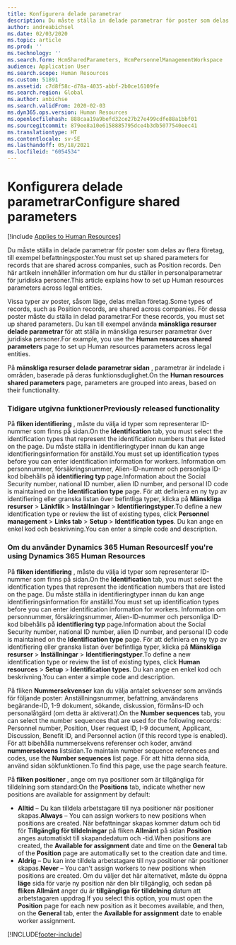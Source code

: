 ```yaml
---
title: Konfigurera delade parametrar
description: Du måste ställa in delade parametrar för poster som delas av flera företag, till exempel befattningsposter. Den här artikeln innehåller information om hur du ställer in personalparametrar för juridiska personer.
author: andreabichsel
ms.date: 02/03/2020
ms.topic: article
ms.prod: ''
ms.technology: ''
ms.search.form: HcmSharedParameters, HcmPersonnelManagementWorkspace
audience: Application User
ms.search.scope: Human Resources
ms.custom: 51891
ms.assetid: c7d8f58c-d78a-4035-abbf-2b0ce16109fe
ms.search.region: Global
ms.author: anbichse
ms.search.validFrom: 2020-02-03
ms.dyn365.ops.version: Human Resources
ms.openlocfilehash: 888caa19a9befd32ce27b27e499cdfe88a1bbf01
ms.sourcegitcommit: 879ee8a10e6158885795dce4b3db5077540eec41
ms.translationtype: HT
ms.contentlocale: sv-SE
ms.lasthandoff: 05/18/2021
ms.locfileid: "6054534"
---
```

# <a name="configure-shared-parameters"></a><span data-ttu-id="fdd56-104">Konfigurera delade parametrar</span><span class="sxs-lookup"><span data-stu-id="fdd56-104">Configure shared parameters</span></span>

[!include [Applies to Human Resources](../includes/applies-to-hr.md)]

<span data-ttu-id="fdd56-105">Du måste ställa in delade parametrar för poster som delas av flera företag, till exempel befattningsposter.</span><span class="sxs-lookup"><span data-stu-id="fdd56-105">You must set up shared parameters for records that are shared across companies, such as Position records.</span></span> <span data-ttu-id="fdd56-106">Den här artikeln innehåller information om hur du ställer in personalparametrar för juridiska personer.</span><span class="sxs-lookup"><span data-stu-id="fdd56-106">This article explains how to set up Human resources parameters across legal entities.</span></span>

<span data-ttu-id="fdd56-107">Vissa typer av poster, såsom läge, delas mellan företag.</span><span class="sxs-lookup"><span data-stu-id="fdd56-107">Some types of records, such as Position records, are shared across companies.</span></span> <span data-ttu-id="fdd56-108">För dessa poster måste du ställa in delad parametrar.</span><span class="sxs-lookup"><span data-stu-id="fdd56-108">For these records, you must set up shared parameters.</span></span> <span data-ttu-id="fdd56-109">Du kan till exempel använda **mänskliga resurser delade parametrar** för att ställa in mänskliga resurser parametrar över juridiska personer.</span><span class="sxs-lookup"><span data-stu-id="fdd56-109">For example, you use the **Human resources shared parameters** page to set up Human resources parameters across legal entities.</span></span> 

<span data-ttu-id="fdd56-110">På **mänskliga resurser delade parametrar sidan** , parametrar är indelade i områden, baserade på deras funktionsduglighet.</span><span class="sxs-lookup"><span data-stu-id="fdd56-110">On the **Human resources shared parameters** page, parameters are grouped into areas, based on their functionality.</span></span> 

### <a name="previously-released-functionality"></a><span data-ttu-id="fdd56-111">Tidigare utgivna funktioner</span><span class="sxs-lookup"><span data-stu-id="fdd56-111">Previously released functionality</span></span>
<span data-ttu-id="fdd56-112">På **fliken identifiering** , måste du välja id typer som representerar ID-nummer som finns på sidan.</span><span class="sxs-lookup"><span data-stu-id="fdd56-112">On the **Identification** tab, you must select the identification types that represent the identification numbers that are listed on the page.</span></span> <span data-ttu-id="fdd56-113">Du måste ställa in identifieringtyper innan du kan ange identifieringsinformation för anställd.</span><span class="sxs-lookup"><span data-stu-id="fdd56-113">You must set up identification types before you can enter identification information for workers.</span></span> <span data-ttu-id="fdd56-114">Information om personnummer, försäkringsnummer, Alien-ID-nummer och personliga ID-kod bibehålls på **identifiering typ** page.</span><span class="sxs-lookup"><span data-stu-id="fdd56-114">Information about the Social Security number, national ID number, alien ID number, and personal ID code is maintained on the **Identification type** page.</span></span> <span data-ttu-id="fdd56-115">För att definiera en ny typ av identifiering eller granska listan över befintliga typer, klicka på **Mänskliga resurser** &gt; **Länkflik** &gt; **Inställningar** &gt; **Identifieringstyper**.</span><span class="sxs-lookup"><span data-stu-id="fdd56-115">To define a new identification type or review the list of existing types, click **Personnel management** &gt; **Links tab** &gt; **Setup** &gt; **Identification types**.</span></span> <span data-ttu-id="fdd56-116">Du kan ange en enkel kod och beskrivning.</span><span class="sxs-lookup"><span data-stu-id="fdd56-116">You can enter a simple code and description.</span></span> 

### <a name="if-youre-using-dynamics-365-human-resources"></a><span data-ttu-id="fdd56-117">Om du använder Dynamics 365 Human Resources</span><span class="sxs-lookup"><span data-stu-id="fdd56-117">If you're using Dynamics 365 Human Resources</span></span>
<span data-ttu-id="fdd56-118">På **fliken identifiering** , måste du välja id typer som representerar ID-nummer som finns på sidan.</span><span class="sxs-lookup"><span data-stu-id="fdd56-118">On the **Identification** tab, you must select the identification types that represent the identification numbers that are listed on the page.</span></span> <span data-ttu-id="fdd56-119">Du måste ställa in identifieringtyper innan du kan ange identifieringsinformation för anställd.</span><span class="sxs-lookup"><span data-stu-id="fdd56-119">You must set up identification types before you can enter identification information for workers.</span></span> <span data-ttu-id="fdd56-120">Information om personnummer, försäkringsnummer, Alien-ID-nummer och personliga ID-kod bibehålls på **identifiering typ** page.</span><span class="sxs-lookup"><span data-stu-id="fdd56-120">Information about the Social Security number, national ID number, alien ID number, and personal ID code is maintained on the **Identification type** page.</span></span> <span data-ttu-id="fdd56-121">För att definiera en ny typ av identifiering eller granska listan över befintliga typer, klicka på **Mänskliga resurser** &gt; **Inställningar** &gt; **Identifieringstyper**.</span><span class="sxs-lookup"><span data-stu-id="fdd56-121">To define a new identification type or review the list of existing types, click **Human resources** &gt; **Setup** &gt; **Identification types**.</span></span> <span data-ttu-id="fdd56-122">Du kan ange en enkel kod och beskrivning.</span><span class="sxs-lookup"><span data-stu-id="fdd56-122">You can enter a simple code and description.</span></span> 

<span data-ttu-id="fdd56-123">På fliken **Nummersekvenser** kan du välja antalet sekvenser som används för följande poster: Anställningsnummer, befattning, användarens begärande-ID, 1-9 dokument, sökande, diskussion, förmåns-ID och personalåtgärd (om detta är aktiverat).</span><span class="sxs-lookup"><span data-stu-id="fdd56-123">On the **Number sequences** tab, you can select the number sequences that are used for the following records: Personnel number, Position, User request ID, I-9 document, Applicant, Discussion, Benefit ID, and Personnel action (if this record type is enabled).</span></span> <span data-ttu-id="fdd56-124">För att bibehålla nummersekvens referenser och koder, använd **nummersekvens** listsidan.</span><span class="sxs-lookup"><span data-stu-id="fdd56-124">To maintain number sequence references and codes, use the **Number sequences** list page.</span></span> <span data-ttu-id="fdd56-125">För att hitta denna sida, använd sidan sökfunktionen.</span><span class="sxs-lookup"><span data-stu-id="fdd56-125">To find this page, use the page search feature.</span></span> 

<span data-ttu-id="fdd56-126">På **fliken positioner** , ange om nya positioner som är tillgängliga för tilldelning som standard:</span><span class="sxs-lookup"><span data-stu-id="fdd56-126">On the **Positions** tab, indicate whether new positions are available for assignment by default:</span></span>

-   <span data-ttu-id="fdd56-127">**Alltid** – Du kan tilldela arbetstagare till nya positioner när positioner skapas.</span><span class="sxs-lookup"><span data-stu-id="fdd56-127">**Always** – You can assign workers to new positions when positions are created.</span></span> <span data-ttu-id="fdd56-128">När befattningar skapas kommer datum och tid för **Tillgänglig för tilldelningar** på fliken **Allmänt** på sidan **Position** anges automatiskt till skapandedatum och -tid.</span><span class="sxs-lookup"><span data-stu-id="fdd56-128">When positions are created, the **Available for assignment** date and time on the **General** tab of the **Position** page are automatically set to the creation date and time.</span></span>
-   <span data-ttu-id="fdd56-129">**Aldrig** – Du kan inte tilldela arbetstagare till nya positioner när positioner skapas.</span><span class="sxs-lookup"><span data-stu-id="fdd56-129">**Never** – You can't assign workers to new positions when positions are created.</span></span> <span data-ttu-id="fdd56-130">Om du väljer det här alternativet, måste du öppna **läge** sida för varje ny position när den blir tillgänglig, och sedan på **fliken Allmänt** anger du är **tillgängliga för tilldelning** datum att arbetstagaren uppdrag.</span><span class="sxs-lookup"><span data-stu-id="fdd56-130">If you select this option, you must open the **Position** page for each new position as it becomes available, and then, on the **General** tab, enter the **Available for assignment** date to enable worker assignment.</span></span>


[!INCLUDE[footer-include](../includes/footer-banner.md)]